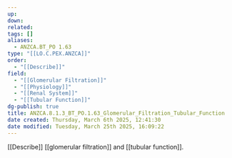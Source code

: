 ```yaml
---
up: 
down: 
related: 
tags: []
aliases:
  - ANZCA.BT_PO 1.63
type: "[[LO.C.PEX.ANZCA]]"
order:
  - "[[Describe]]"
field:
  - "[[Glomerular Filtration]]"
  - "[[Physiology]]"
  - "[[Renal System]]"
  - "[[Tubular Function]]"
dg-publish: true
title: ANZCA.8.1.3_BT_PO.1.63_Glomerular_Filtration_Tubular_Function
date created: Thursday, March 6th 2025, 12:41:30
date modified: Tuesday, March 25th 2025, 16:09:22
---
```


[[Describe]] [[glomerular filtration]] and [[tubular function]].
